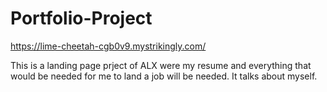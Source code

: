 # Portfolio-Project
https://lime-cheetah-cgb0v9.mystrikingly.com/

This is a landing page prject of ALX were my resume and everything that would be needed for me to land a job will be needed.
It talks about myself.
